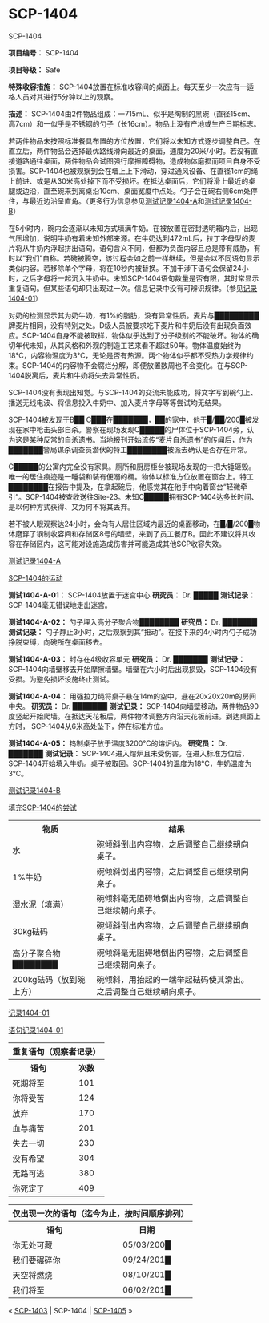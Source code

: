 # SCP-1404
                        




SCP-1404



**项目编号：** SCP-1404

**项目等级：** Safe

**特殊收容措施：** SCP-1404放置在标准收容间的桌面上。每天至少一次应有一适格人员对其进行5分钟以上的观察。

**描述：** SCP-1404由2件物品组成：一715mL、似乎是陶制的黑碗（直径15cm、高7cm）和一似乎是不锈钢的勺子（长16cm）。物品上没有产地或生产日期标志。

若两件物品未按照标准餐具布置的方位放置，它们将以未知方式逐步调整自己。在直立后，两件物品会选择最优路线滑向最近的桌面，速度为20米/小时。若没有直接道路通往桌面，两件物品会试图强行摩擦障碍物，造成物体磨损而项目自身不受损害。SCP-1404也被观察到会在墙上上下滑动，穿过通风设备、在直径1cm的绳上前进、或是从30米高处掉下而不受损坏。在抵达桌面后，它们将滑上最近的桌腿或边沿，直至碗来到离桌沿10cm、桌面宽度中点处。勺子会在碗右侧6cm处停住，与最近边沿呈直角。（更多行为信息参见[测试记录1404-A](#TestLogA)和[测试记录1404-B](#TestLogB)）

在5小时内，碗内会逐渐以未知方式填满牛奶。在被放置在密封透明箱内后，出现气压增加，说明牛奶有着未知外部来源。在牛奶达到472mL后，拉丁字母型的麦片将从牛奶内浮起拼出语句。语句含义不同，但都为负面内容且总是带有威胁，有时以“我们”自称。若碗被腾空，该过程会如之前一样继续，但是会以不同语句显示类似内容。若移除单个字母，将在10秒内被替换。不加干涉下语句会保留24小时，之后字母将一起沉入牛奶中。未知SCP-1404语句数量是否有限，其时常显示重复语句。但某些语句却只出现过一次。信息记录中没有可辨识规律。（参见[记录1404-01](#PhraseLog)）

对奶的检测显示其为奶牛奶，有1%的脂肪，没有异常性质。麦片与█████████牌麦片相同，没有特别之处。D级人员被要求吃下麦片和牛奶后没有出现负面效应。SCP-1404自身不能被取样，物体似乎达到了分子级别的不能破坏。物体的确切年代未知，从其风格和外观的制造工艺来看不超过50年。物体温度始终为18°C，内容物温度为3°C，无论是否有热源。两个物体似乎都不受热力学规律约束。SCP-1404的内容物不会腐烂分解，即便放置数周也不会变化。在与SCP-1404脱离后，麦片和牛奶将失去异常性质。

SCP-1404没有表现出知觉。与SCP-1404的交流未能成功，将文字写到碗勺上、播送无线电波、将信息投入牛奶中、加入麦片字母等等尝试均无结果。

SCP-1404被发现于B██ C███在███████，██的家中，他于█/██/200█被发现在家中枪击头部自杀。警察在现场发现C█████的尸体位于SCP-1404旁，认为这是某种反常的自杀遗书。当地报刊开始流传“麦片自杀遗书”的传闻后，作为███████警局谋杀调查员潜伏的特工████████被派去确认是否存在异常。

C█████的公寓内完全没有家具。厕所和厨房柜台被现场发现的一把大锤砸毁。唯一的居住痕迹是一睡袋和装有便溺的桶。物体以标准方位放置在窗台上。特工████████在报告中提及，在拿起碗后，他感觉其在他手中向着窗台“轻微牵引”。SCP-1404被查收送往Site-23。未知C█████拥有SCP-1404达多长时间、是以何种方式获得、又为何不将其丢弃。

若不被人眼观察达24小时，会向有人居住区域内最近的桌面移动，在█/█/200█物体磨穿了钢制收容间和存储区8号的墙壁，来到了员工餐厅B。因此不建议将其收容在存储区内，这可能对设施造成伤害并可能造成其他SCP收容失效。

<a shape='rect' name='TestLogA' />


<a shape='rect' class='collapsible-block-link' href='javascript:;'>&#27979;&#35797;&#35760;&#24405;1404-A</a>

<a shape='rect' class='collapsible-block-link' href='javascript:;'>SCP-1404&#30340;&#36816;&#21160;</a>

**测试1404-A-01：** SCP-1404放置于迷宫中心
**研究员：** Dr. █████
**测试记录：** SCP-1404毫无错误地走出迷宫。

**测试1404-A-02：** 勺子埋入高分子聚合物████████
**研究员：** Dr. ███████
**测试记录：** 勺子静止3小时，之后观察到其“扭动”。在接下来的4小时内勺子成功挣脱束缚，向碗所在桌面移去。

**测试1404-A-03：** 封存在4级收容单元
**研究员：** Dr. ███████
**测试记录：** SCP-1404向墙壁移去开始摩擦墙壁。墙壁在六小时后出现损毁，SCP-1404没有受损。为避免损坏设施终止测试。

**测试1404-A-04：** 用强拉力绳将桌子悬在14m的空中，悬在20x20x20m的房间中央。
**研究员：** Dr. ███████
**测试记录：** SCP-1404向墙壁移动，两件物品90度竖起开始爬墙。在抵达天花板后，两件物体调整方向沿天花板前进。到达桌面上方时， SCP-1404从6米高处坠下，停在标准方位。

**测试1404-A-05：** 钨制桌子放于温度3200°C的熔炉内。
**研究员：** Dr. ███████
**测试记录：** SCP-1404进入熔炉且未受伤害。在进入标准方位后，SCP-1404开始填入牛奶。桌子被取回。SCP-1404的温度为18°C，牛奶温度为3°C。




<a shape='rect' name='TestLogB' />


<a shape='rect' class='collapsible-block-link' href='javascript:;'>&#27979;&#35797;&#35760;&#24405;1404-B</a>

<a shape='rect' class='collapsible-block-link' href='javascript:;'>&#22635;&#20805;SCP-1404&#30340;&#23581;&#35797;</a>


<table class='wiki-content-table'>
 <tr>
  <th colspan='1' rowspan='1'>&#29289;&#36136;</th>
  <th colspan='1' rowspan='1'>&#32467;&#26524;</th>
 </tr>
 <tr>
  <td colspan='1' rowspan='1'>&#27700;</td>
  <td colspan='1' rowspan='1'>&#30871;&#20542;&#26012;&#20498;&#20986;&#20869;&#23481;&#29289;&#65292;&#20043;&#21518;&#35843;&#25972;&#33258;&#24049;&#32487;&#32493;&#26397;&#21521;&#26700;&#23376;&#12290;</td>
 </tr>
 <tr>
  <td colspan='1' rowspan='1'>1%&#29275;&#22902;</td>
  <td colspan='1' rowspan='1'>&#30871;&#20542;&#26012;&#20498;&#20986;&#20869;&#23481;&#29289;&#65292;&#20043;&#21518;&#35843;&#25972;&#33258;&#24049;&#32487;&#32493;&#26397;&#21521;&#26700;&#23376;&#12290;</td>
 </tr>
 <tr>
  <td colspan='1' rowspan='1'>&#28287;&#27700;&#27877;&#65288;&#22635;&#28385;&#65289;</td>
  <td colspan='1' rowspan='1'>&#30871;&#20542;&#26012;&#27627;&#26080;&#38459;&#30861;&#22320;&#20498;&#20986;&#20869;&#23481;&#29289;&#65292;&#20043;&#21518;&#35843;&#25972;&#33258;&#24049;&#32487;&#32493;&#26397;&#21521;&#26700;&#23376;&#12290;</td>
 </tr>
 <tr>
  <td colspan='1' rowspan='1'>30kg&#30749;&#30721;</td>
  <td colspan='1' rowspan='1'>&#30871;&#20542;&#26012;&#20498;&#20986;&#20869;&#23481;&#29289;&#65292;&#20043;&#21518;&#35843;&#25972;&#33258;&#24049;&#32487;&#32493;&#26397;&#21521;&#26700;&#23376;&#12290;</td>
 </tr>
 <tr>
  <td colspan='1' rowspan='1'>&#39640;&#20998;&#23376;&#32858;&#21512;&#29289;&#9608;&#9608;&#9608;&#9608;&#9608;&#9608;&#9608;&#9608;</td>
  <td colspan='1' rowspan='1'>&#30871;&#20542;&#26012;&#27627;&#26080;&#38459;&#30861;&#22320;&#20498;&#20986;&#20869;&#23481;&#29289;&#65292;&#20043;&#21518;&#35843;&#25972;&#33258;&#24049;&#32487;&#32493;&#26397;&#21521;&#26700;&#23376;&#12290;</td>
 </tr>
 <tr>
  <td colspan='1' rowspan='1'>200kg&#30749;&#30721;&#65288;&#25918;&#21040;&#30871;&#19978;&#26041;&#65289;</td>
  <td colspan='1' rowspan='1'>&#30871;&#20542;&#26012;&#65292;&#29992;&#25260;&#36215;&#30340;&#19968;&#31471;&#20030;&#36215;&#30749;&#30721;&#20351;&#20854;&#28369;&#20986;&#12290;&#20043;&#21518;&#35843;&#25972;&#33258;&#24049;&#32487;&#32493;&#26397;&#21521;&#26700;&#23376;&#12290;</td>
 </tr>
</table>




<a shape='rect' name='PhraseLog' />


<a shape='rect' class='collapsible-block-link' href='javascript:;'>&#35760;&#24405;1404-01</a>

<a shape='rect' class='collapsible-block-link' href='javascript:;'>&#35821;&#21477;&#35760;&#24405;1404-01</a>


<table class='wiki-content-table'>
 <tr>
  <th colspan='2' rowspan='1'>&#37325;&#22797;&#35821;&#21477;&#65288;&#35266;&#23519;&#32773;&#35760;&#24405;&#65289;</th>
 </tr>
 <tr>
  <th colspan='1' rowspan='1'>&#35821;&#21477;</th>
  <th colspan='1' rowspan='1'>&#27425;&#25968;</th>
 </tr>
 <tr>
  <td colspan='1' rowspan='1'>&#27515;&#26399;&#23558;&#33267;</td>
  <td colspan='1' rowspan='1' style='text-align: center;'>101</td>
 </tr>
 <tr>
  <td colspan='1' rowspan='1'>&#20320;&#23558;&#21463;&#33510;</td>
  <td colspan='1' rowspan='1' style='text-align: center;'>124</td>
 </tr>
 <tr>
  <td colspan='1' rowspan='1'>&#25918;&#24323;</td>
  <td colspan='1' rowspan='1' style='text-align: center;'>170</td>
 </tr>
 <tr>
  <td colspan='1' rowspan='1'>&#34880;&#19982;&#30171;&#33510;</td>
  <td colspan='1' rowspan='1' style='text-align: center;'>201</td>
 </tr>
 <tr>
  <td colspan='1' rowspan='1'>&#22833;&#21435;&#19968;&#20999;</td>
  <td colspan='1' rowspan='1' style='text-align: center;'>230</td>
 </tr>
 <tr>
  <td colspan='1' rowspan='1'>&#27809;&#26377;&#24076;&#26395;</td>
  <td colspan='1' rowspan='1' style='text-align: center;'>304</td>
 </tr>
 <tr>
  <td colspan='1' rowspan='1'>&#26080;&#36335;&#21487;&#36867;</td>
  <td colspan='1' rowspan='1' style='text-align: center;'>380</td>
 </tr>
 <tr>
  <td colspan='1' rowspan='1'>&#20320;&#27515;&#23450;&#20102;</td>
  <td colspan='1' rowspan='1' style='text-align: center;'>409</td>
 </tr>
</table>
<table class='wiki-content-table'>
 <tr>
  <th colspan='2' rowspan='1'>&#20165;&#20986;&#29616;&#19968;&#27425;&#30340;&#35821;&#21477;&#65288;&#36804;&#20170;&#20026;&#27490;&#65292;&#25353;&#26102;&#38388;&#39034;&#24207;&#25490;&#21015;&#65289;</th>
 </tr>
 <tr>
  <th colspan='1' rowspan='1'>&#35821;&#21477;</th>
  <th colspan='1' rowspan='1'>&#26085;&#26399;</th>
 </tr>
 <tr>
  <td colspan='1' rowspan='1'>&#20320;&#26080;&#22788;&#21487;&#34255;</td>
  <td colspan='1' rowspan='1' style='text-align: center;'>05/03/200&#9608;</td>
 </tr>
 <tr>
  <td colspan='1' rowspan='1'>&#25105;&#20204;&#35201;&#30910;&#30862;&#20320;</td>
  <td colspan='1' rowspan='1' style='text-align: center;'>09/24/201&#9608;</td>
 </tr>
 <tr>
  <td colspan='1' rowspan='1'>&#22825;&#31354;&#23558;&#29123;&#28903;</td>
  <td colspan='1' rowspan='1' style='text-align: center;'>08/10/201&#9608;</td>
 </tr>
 <tr>
  <td colspan='1' rowspan='1'>&#25105;&#20204;&#23558;&#33267;</td>
  <td colspan='1' rowspan='1' style='text-align: center;'>06/02/201&#9608;</td>
 </tr>
</table>






« [SCP-1403](/scp-1403) | SCP-1404 | [SCP-1405](/scp-1405) »





                    